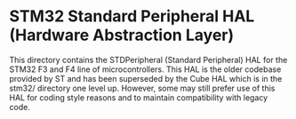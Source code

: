 # STM32 Standard Peripheral HAL (Hardware Abstraction Layer)

This directory contains the STDPeripheral (Standard Peripheral) HAL for the STM32 F3 and F4 line of microcontrollers. This HAL is the older codebase provided by ST and has been superseded by the Cube HAL which is in the stm32/ directory one level up. However, some may still prefer use of this HAL for coding style reasons and to maintain compatibility with legacy code.